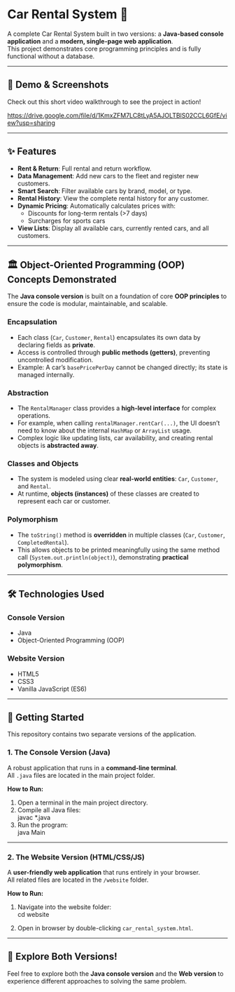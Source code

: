 # Car Rental System 🚗

A complete Car Rental System built in two versions: a **Java-based console application** and a **modern, single-page web application**.  
This project demonstrates core programming principles and is fully functional without a database.

---

## 🎥 Demo & Screenshots
Check out this short video walkthrough to see the project in action!  

https://drive.google.com/file/d/1KmxZFM7LC8tLyA5AJOLTBlS02CCL6GfE/view?usp=sharing 

---

## ✨ Features
- **Rent & Return**: Full rental and return workflow.  
- **Data Management**: Add new cars to the fleet and register new customers.  
- **Smart Search**: Filter available cars by brand, model, or type.  
- **Rental History**: View the complete rental history for any customer.  
- **Dynamic Pricing**: Automatically calculates prices with:
  - Discounts for long-term rentals (>7 days)  
  - Surcharges for sports cars  
- **View Lists**: Display all available cars, currently rented cars, and all customers.  

---

## 🏛️ Object-Oriented Programming (OOP) Concepts Demonstrated
The **Java console version** is built on a foundation of core **OOP principles** to ensure the code is modular, maintainable, and scalable.

### Encapsulation
- Each class (`Car`, `Customer`, `Rental`) encapsulates its own data by declaring fields as **private**.  
- Access is controlled through **public methods (getters)**, preventing uncontrolled modification.  
- Example: A car’s `basePricePerDay` cannot be changed directly; its state is managed internally.  

### Abstraction
- The `RentalManager` class provides a **high-level interface** for complex operations.  
- For example, when calling `rentalManager.rentCar(...)`, the UI doesn’t need to know about the internal `HashMap` or `ArrayList` usage.  
- Complex logic like updating lists, car availability, and creating rental objects is **abstracted away**.  

### Classes and Objects
- The system is modeled using clear **real-world entities**: `Car`, `Customer`, and `Rental`.  
- At runtime, **objects (instances)** of these classes are created to represent each car or customer.  

### Polymorphism
- The `toString()` method is **overridden** in multiple classes (`Car`, `Customer`, `CompletedRental`).  
- This allows objects to be printed meaningfully using the same method call (`System.out.println(object)`), demonstrating **practical polymorphism**.  

---

## 🛠️ Technologies Used

### Console Version
- Java  
- Object-Oriented Programming (OOP)  

### Website Version
- HTML5  
- CSS3  
- Vanilla JavaScript (ES6)  

---

## 🚀 Getting Started
This repository contains two separate versions of the application.

### 1. The Console Version (Java)

A robust application that runs in a **command-line terminal**.  
All `.java` files are located in the main project folder.

**How to Run:**
1. Open a terminal in the main project directory.  
2. Compile all Java files:  
javac *.java
3. Run the program:  
java Main

---

### 2. The Website Version (HTML/CSS/JS)

A **user-friendly web application** that runs entirely in your browser.  
All related files are located in the `/website` folder.

**How to Run:**
1. Navigate into the website folder:  
cd website

2. Open in browser by double-clicking `car_rental_system.html`.  

---

## 🎯 Explore Both Versions!
Feel free to explore both the **Java console version** and the **Web version** to experience different approaches to solving the same problem.
